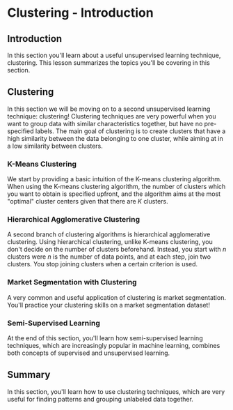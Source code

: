 
# Clustering - Introduction

## Introduction
In this section you'll learn about a useful unsupervised learning technique, clustering. This lesson summarizes the topics you'll be covering in this section.


## Clustering

In this section we will be moving on to a second unsupervised learning technique: clustering! Clustering techniques are very powerful when you want to group data with similar characteristics together, but have no pre-specified labels. The main goal of clustering is to create clusters that have a high similarity between the data belonging to one cluster, while aiming at in a low similarity between clusters.  

### K-Means Clustering

We start by providing a basic intuition of the K-means clustering algorithm. When using the K-means clustering algorithm, the number of clusters which you want to obtain is specified upfront, and the algorithm aims at the most "optimal" cluster centers given that there are $K$ clusters.

### Hierarchical Agglomerative Clustering

A second branch of clustering algorithms is hierarchical agglomerative clustering. Using hierarchical clustering, unlike K-means clustering, you don't decide on the number of clusters beforehand. Instead, you start with $n$ clusters were $n$ is the number of data points, and at each step, join two clusters. You stop joining clusters when a certain criterion is used.

### Market Segmentation with Clustering

A very common and useful application of clustering is market segmentation. You'll practice your clustering skills on a market segmentation dataset! 

### Semi-Supervised Learning

At the end of this section, you'll learn how semi-supervised learning techniques, which are increasingly popular in machine learning, combines both concepts of supervised and unsupervised learning.


## Summary

In this section, you'll learn how to use clustering techniques, which are very useful for finding patterns and grouping unlabeled data together.


